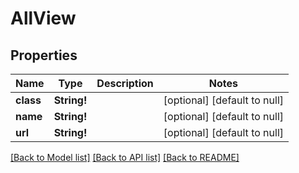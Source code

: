 # AllView

## Properties
Name | Type | Description | Notes
------------ | ------------- | ------------- | -------------
**class** | **String!** |  | [optional] [default to null]
**name** | **String!** |  | [optional] [default to null]
**url** | **String!** |  | [optional] [default to null]

[[Back to Model list]](../README.md#documentation-for-models) [[Back to API list]](../README.md#documentation-for-api-endpoints) [[Back to README]](../README.md)


